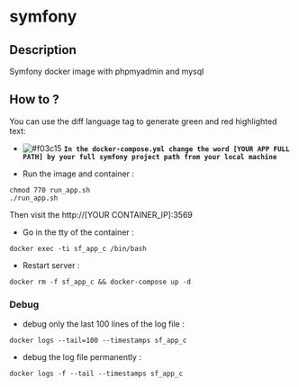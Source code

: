 # symfony

## Description

Symfony docker image with phpmyadmin and mysql

## How to ?


You can use the diff language tag to generate green and red highlighted text:



- ![#f03c15](https://placehold.it/15/f03c15/000000?text=+) **`In the docker-compose.yml change the word [YOUR APP FULL PATH] by your full symfony project path from your local machine`**


- Run the image and container :

```shell
chmod 770 run_app.sh
./run_app.sh
```
Then visit the http://[YOUR CONTAINER_IP]:3569

- Go in the tty of the container :

```shell
docker exec -ti sf_app_c /bin/bash
```

- Restart server :

```shell
docker rm -f sf_app_c && docker-compose up -d
```

### Debug
 
- debug only the last 100 lines of the log file :

```shell
docker logs --tail=100 --timestamps sf_app_c
```

- debug the log file permanently :

```shell
docker logs -f --tail --timestamps sf_app_c
```
